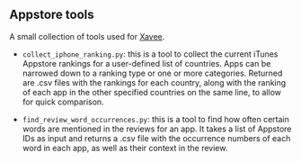 ## Appstore tools

A small collection of tools used for [Xavee](../../../xavee).

* `collect_iphone_ranking.py`: this is a tool to collect the current iTunes Appstore rankings for a user-defined list of countries.
Apps can be narrowed down to a ranking type or one or more categories.
Returned are .csv files with the rankings for each country,
along with the ranking of each app in the other specified countries on the same line, to allow for quick comparison. 

* `find_review_word_occurrences.py`: this is a tool to find how often certain words are mentioned in the reviews for an app.
It takes a list of Appstore IDs as input and returns a .csv file with the occurrence numbers of each word in each app,
as well as their context in the review.
